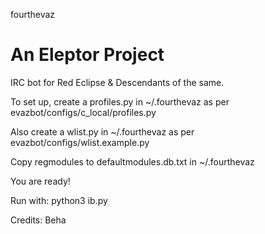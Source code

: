 fourthevaz

An Eleptor Project
==========

IRC bot for Red Eclipse & Descendants of the same.

To set up, create a profiles.py in ~/.fourthevaz as per evazbot/configs/c_local/profiles.py

Also create a wlist.py in ~/.fourthevaz as per evazbot/configs/wlist.example.py

Copy regmodules to defaultmodules.db.txt in ~/.fourthevaz

You are ready!

Run with: python3 ib.py


Credits: Beha
